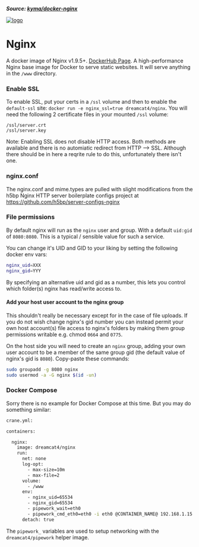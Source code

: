 ***Source: [kyma/docker-nginx](https://github.com/KyleAMathews/docker-nginx)***

[![logo](http://nginx.org/nginx.png)](http://nginx.org)

# Nginx

A docker image of Nginx v1.9.5+. [DockerHub Page](https://registry.hub.docker.com/u/dreamcat4/nginx/). A high-performance Nginx base image for Docker to serve static websites. It will serve anything in the `/www` directory.


### Enable SSL

To enable SSL, put your certs in a `/ssl` volume and then to enable the `default-ssl` site: `docker run -e nginx_ssl=true dreamcat4/nginx`. You will need the following 2 certificate files in your mounted `/ssl` volume:

    /ssl/server.crt
    /ssl/server.key

Note: Enabling SSL does not disable HTTP access. Both methods are available and there is no automiatic redirect from HTTP --> SSL. Although there should be in here a reqrite rule to do this, unfortunately there isn't one.


### nginx.conf

The nginx.conf and mime.types are pulled with slight modifications from
the h5bp Nginx HTTP server boilerplate configs project at
https://github.com/h5bp/server-configs-nginx

### File permissions

By default nginx will run as the `nginx` user and group. With a default `uid:gid` of `8080:8080`. This is a typical / sensible value for such a service.

You can change it's UID and GID to your liking by setting the following docker env vars:

```sh
nginx_uid=XXX
nginx_gid=YYY
```

By specifying an alternative uid and gid as a number, this lets you control which folder(s) nginx has read/write access to.

#### Add your host user account to the nginx group

This shouldn't really be necessary except for in the case of file uploads. If you do not wish change nginx's gid number you can instead permit your own host account(s) file access to nginx's folders by making them group permissions writable e.g. chmod `0664` and `0775`.

On the host side you will need to create an `nginx` group, adding your own user account to be a member of the same group gid (the default value of nginx's gid is `8080`). Copy-paste these commands:

```sh
sudo groupadd -g 8080 nginx
sudo usermod -a -G nginx $(id -un)
```

### Docker Compose

Sorry there is no example for Docker Compose at this time. But you may do something similar:

```sh
crane.yml:

containers:

  nginx:
    image: dreamcat4/nginx
    run:
      net: none
      log-opt:
        - max-size=10m
        - max-file=2
      volume:
        - /www
      env:
        - nginx_uid=65534
        - nginx_gid=65534
        - pipework_wait=eth0
        - pipework_cmd_eth0=eth0 -i eth0 @CONTAINER_NAME@ 192.168.1.15
      detach: true
```

The `pipework_` variables are used to setup networking with the `dreamcat4/pipework` helper image.


